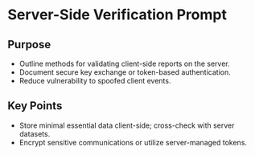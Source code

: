 # Server-Side Verification Prompt

## Purpose
- Outline methods for validating client-side reports on the server.
- Document secure key exchange or token-based authentication.
- Reduce vulnerability to spoofed client events.

## Key Points
- Store minimal essential data client-side; cross-check with server datasets.
- Encrypt sensitive communications or utilize server-managed tokens.

